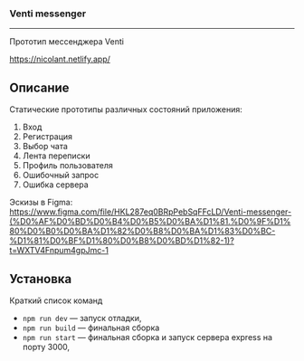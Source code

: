 ### Venti messenger
---
Прототип мессенджера Venti

https://nicolant.netlify.app/



## Описание

Статические прототипы различных состояний приложения:
1. Вход
2. Регистрация
3. Выбор чата
4. Лента переписки
5. Профиль пользователя
6. Ошибочный запрос
7. Ошибка сервера

Эскизы в Figma: 
https://www.figma.com/file/HKL287eq0BRpPebSqFFcLD/Venti-messenger-(%D0%AF%D0%BD%D0%B4%D0%B5%D0%BA%D1%81.%D0%9F%D1%80%D0%B0%D0%BA%D1%82%D0%B8%D0%BA%D1%83%D0%BC-%D1%81%D0%BF%D1%80%D0%B8%D0%BD%D1%82-1)?t=WXTV4Fnpum4gpJmc-1


## Установка

Краткий список команд

- `npm run dev` — запуск отладки,
- `npm run build` — финальная сборка
- `npm run start` — финальная сборка и запуск сервера express на порту 3000,


